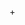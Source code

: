 
+<!DOCTYPE html>
<html>
      <head>
          <title>
          my first web
          </title>
          <style>
              button{
                  color: white;
                  background-color: black;
                  width: 70px;
                  height: 30px
                 
              }
          </style>
      </head>
      <body>
        <h1> Web development</h1>
        
          <ul>
          <li> <a href="#"> home</a> </li>
              <li> <a href="#"> about</a> </li>
              <li> <a href="#"> cources</a> </li>
          </ul>
          <hr>
             <p>
                This<b> website </b>  is a simple website that include almost all html tags in order to have experince with <em>web development</em> made by <i>MAYA KARABALA</i>
          </p>
          <table border="0"
                 cellPadding="10"
                 cellspacing="10"
                 >
            <tr>
               <td> <button> JS</button></td> 
               <td> <button> Python</button></td> 
                <td> <button> JAVA</button></td> 
            </tr>
              <tr>
               <td> <button> C</button></td> 
               <td> <button> C++</button></td> 
                <td> <button> C#</button></td> 
            </tr>
             
          </table>
           <hr>
           <table   cellPadding="10">
               <tr>
              <td> <a href="#"> home</a> </td>
              <td> <a href="#"> about</a> </td>
              <td> <a href="#"> cources</a> </td>
                   </tr>
          </table>
          <hr>
          <h2> why this cource</h2>
          <ol>
          <li> easy to learn </li>
          <li> fun</li>
              <li> exciting</li>
          </ol>
          <hr>
          <iframe width="400" height="250"
                  src="https://www.youtube.com/embed/Gbw8h-I3QGk"
                  allowfullscreen>
              
          </iframe>
          <hr>
          <h2> contact us</h2>
          <from>
          NAME :<br>
              <input type="text"><br>
               email :<br>
               <input type="text"><br>
              <button> Submit</button>
          </from>
      </body>
</html>
      
